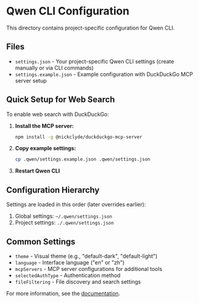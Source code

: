 # Qwen CLI Configuration

This directory contains project-specific configuration for Qwen CLI.

## Files

- `settings.json` - Your project-specific Qwen CLI settings (create manually or via CLI commands)
- `settings.example.json` - Example configuration with DuckDuckGo MCP server setup

## Quick Setup for Web Search

To enable web search with DuckDuckGo:

1. **Install the MCP server:**
   ```bash
   npm install -g @nickclyde/duckduckgo-mcp-server
   ```

2. **Copy example settings:**
   ```bash
   cp .qwen/settings.example.json .qwen/settings.json
   ```

3. **Restart Qwen CLI**

## Configuration Hierarchy

Settings are loaded in this order (later overrides earlier):
1. Global settings: `~/.qwen/settings.json`
2. Project settings: `./.qwen/settings.json`

## Common Settings

- `theme` - Visual theme (e.g., "default-dark", "default-light")
- `language` - Interface language ("en" or "zh")
- `mcpServers` - MCP server configurations for additional tools
- `selectedAuthType` - Authentication method
- `fileFiltering` - File discovery and search settings

For more information, see the [documentation](../docs/cli/configuration.md).